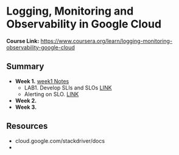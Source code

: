 # Logging, Monitoring and Observability in Google Cloud

**Course Link:** https://www.coursera.org/learn/logging-monitoring-observability-google-cloud

## Summary

- **Week 1.** [week1 Notes](./week1.md)
  - LAB1. Develop SLIs and SLOs [LINK](./LAB1_Develop_SLI_and_SLOs.md)
  - Alerting on SLO. [LINK](./Alerting_on_SLO.md)
- **Week 2.**
- **Week 3.**





## Resources

- cloud.google.com/stackdriver/docs
- 

